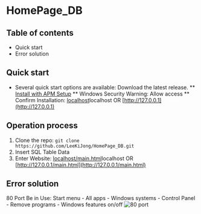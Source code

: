 # HomePage_DB
## Table of contents
* Quick start
* Error solution
## Quick start
* Several quick start options are available:
Download the latest release.
** [Install with APM Setup](https://kldp.net/apmsetup/release/)
** Windows Security Warning: Allow access
** Confirm Installation: [localhost](localhost)localhost OR [http://127.0.0.1](http://127.0.0.1)
## Operation process
1. Clone the repo: `git clone https://github.com/LeeKiJong/HomePage_DB.git` 
2. Insert SQL Table Data
3. Enter Website: [localhost/main.html](localhost/main.html)localhost OR [http://127.0.0.1/main.html](http://127.0.0.1/main.html)
## Error solution
80 Port Be in Use:
Start menu - All apps - Windows systems - Control Panel - Remove programs - Windows features on/off
![80 port](https://user-images.githubusercontent.com/52438368/65368091-eeabd100-dc76-11e9-8af6-8eb6cc8c3b99.png)
